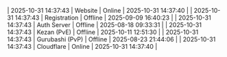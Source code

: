 | 2025-10-31 14:37:43 | Website | Online | 2025-10-31 14:37:40 |
| 2025-10-31 14:37:43 | Registration | Offline | 2025-09-09 16:40:23 |
| 2025-10-31 14:37:43 | Auth Server | Offline | 2025-08-18 09:33:31 |
| 2025-10-31 14:37:43 | Kezan (PvE) | Offline | 2025-10-11 12:51:30 |
| 2025-10-31 14:37:43 | Gurubashi (PvP) | Offline | 2025-08-23 21:44:06 |
| 2025-10-31 14:37:43 | Cloudflare | Online | 2025-10-31 14:37:40 |
